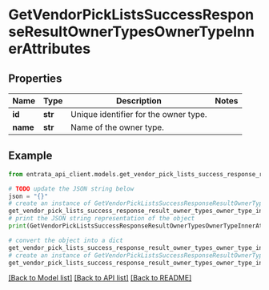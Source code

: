 # GetVendorPickListsSuccessResponseResultOwnerTypesOwnerTypeInnerAttributes


## Properties

Name | Type | Description | Notes
------------ | ------------- | ------------- | -------------
**id** | **str** | Unique identifier for the owner type. | 
**name** | **str** | Name of the owner type. | 

## Example

```python
from entrata_api_client.models.get_vendor_pick_lists_success_response_result_owner_types_owner_type_inner_attributes import GetVendorPickListsSuccessResponseResultOwnerTypesOwnerTypeInnerAttributes

# TODO update the JSON string below
json = "{}"
# create an instance of GetVendorPickListsSuccessResponseResultOwnerTypesOwnerTypeInnerAttributes from a JSON string
get_vendor_pick_lists_success_response_result_owner_types_owner_type_inner_attributes_instance = GetVendorPickListsSuccessResponseResultOwnerTypesOwnerTypeInnerAttributes.from_json(json)
# print the JSON string representation of the object
print(GetVendorPickListsSuccessResponseResultOwnerTypesOwnerTypeInnerAttributes.to_json())

# convert the object into a dict
get_vendor_pick_lists_success_response_result_owner_types_owner_type_inner_attributes_dict = get_vendor_pick_lists_success_response_result_owner_types_owner_type_inner_attributes_instance.to_dict()
# create an instance of GetVendorPickListsSuccessResponseResultOwnerTypesOwnerTypeInnerAttributes from a dict
get_vendor_pick_lists_success_response_result_owner_types_owner_type_inner_attributes_from_dict = GetVendorPickListsSuccessResponseResultOwnerTypesOwnerTypeInnerAttributes.from_dict(get_vendor_pick_lists_success_response_result_owner_types_owner_type_inner_attributes_dict)
```
[[Back to Model list]](../README.md#documentation-for-models) [[Back to API list]](../README.md#documentation-for-api-endpoints) [[Back to README]](../README.md)


